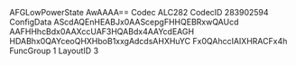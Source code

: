 <dict>
<key>AFGLowPowerState</key>
<data>
AwAAAA==
</data>
<key>Codec</key>
<string>ALC282</string>
<key>CodecID</key>
<integer>283902594</integer>
<key>ConfigData</key>
<data>
AScdAQEnHEABJx0AAScepgFHHQEBRxwQAUcd
AAFHHhcBdx0AAXccUAF3HQABdx4AAYcdEAGH
HDABhx0QAYceoQHXHboB1xxgAdcdsAHXHuYC
Fx0QAhccIAIXHRACFx4h
</data>
<key>FuncGroup</key>
<integer>1</integer>
<key>LayoutID</key>
<integer>3</integer>
</dict>
